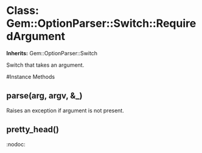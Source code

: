 # Class: Gem::OptionParser::Switch::RequiredArgument
**Inherits:** Gem::OptionParser::Switch
    

Switch that takes an argument.



#Instance Methods
## parse(arg, argv, &_) [](#method-i-parse)
Raises an exception if argument is not present.

## pretty_head() [](#method-i-pretty_head)
:nodoc:

